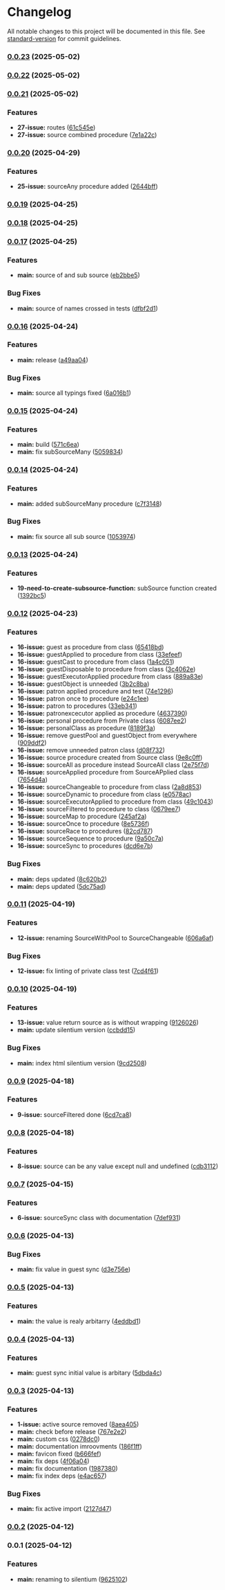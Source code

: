 # Changelog

All notable changes to this project will be documented in this file. See [standard-version](https://github.com/conventional-changelog/standard-version) for commit guidelines.

### [0.0.23](https://github.com/silentium-lab/silentium/compare/v0.0.22...v0.0.23) (2025-05-02)

### [0.0.22](https://github.com/silentium-lab/silentium/compare/v0.0.21...v0.0.22) (2025-05-02)

### [0.0.21](https://github.com/silentium-lab/silentium/compare/v0.0.20...v0.0.21) (2025-05-02)


### Features

* **27-issue:** routes ([61c545e](https://github.com/silentium-lab/silentium/commit/61c545e93e4997115f2d5a84f983e3649de04ef1))
* **27-issue:** source combined procedure ([7e1a22c](https://github.com/silentium-lab/silentium/commit/7e1a22cb5997ef6698823ccbcf7fd60d4a402b4d))

### [0.0.20](https://github.com/silentium-lab/silentium/compare/v0.0.19...v0.0.20) (2025-04-29)


### Features

* **25-issue:** sourceAny procedure added ([2644bff](https://github.com/silentium-lab/silentium/commit/2644bffd31252478d46f935f20a185403b294f2b))

### [0.0.19](https://github.com/silentium-lab/silentium/compare/v0.0.18...v0.0.19) (2025-04-25)

### [0.0.18](https://github.com/silentium-lab/silentium/compare/v0.0.17...v0.0.18) (2025-04-25)

### [0.0.17](https://github.com/silentium-lab/silentium/compare/v0.0.16...v0.0.17) (2025-04-25)


### Features

* **main:** source of and sub source ([eb2bbe5](https://github.com/silentium-lab/silentium/commit/eb2bbe565c52a51f9e201d1a01700bd28d222645))


### Bug Fixes

* **main:** source of names crossed in tests ([dfbf2d1](https://github.com/silentium-lab/silentium/commit/dfbf2d198ec4fd1ce7febb3046a8b86dd4d9cf73))

### [0.0.16](https://github.com/silentium-lab/silentium/compare/v0.0.15...v0.0.16) (2025-04-24)


### Features

* **main:** release ([a49aa04](https://github.com/silentium-lab/silentium/commit/a49aa045c4026f66a31dc74941646a9c84ce3d89))


### Bug Fixes

* **main:** source all typings fixed ([6a016b1](https://github.com/silentium-lab/silentium/commit/6a016b15316055153b8b53ecfede1543333ed500))

### [0.0.15](https://github.com/silentium-lab/silentium/compare/v0.0.14...v0.0.15) (2025-04-24)


### Features

* **main:** build ([571c6ea](https://github.com/silentium-lab/silentium/commit/571c6ea2b187c9d923c79b3fe56d8519075bfa46))
* **main:** fix subSourceMany ([5059834](https://github.com/silentium-lab/silentium/commit/505983485e906b23ed9ad1388cf4bfd8dd1eadf5))

### [0.0.14](https://github.com/silentium-lab/silentium/compare/v0.0.13...v0.0.14) (2025-04-24)


### Features

* **main:** added subSourceMany procedure ([c7f3148](https://github.com/silentium-lab/silentium/commit/c7f3148413fafb8d1d0286738f4d1a13db3018df))


### Bug Fixes

* **main:** fix source all sub source ([1053974](https://github.com/silentium-lab/silentium/commit/1053974eabfa1b3601e70699113c638c93078120))

### [0.0.13](https://github.com/silentium-lab/silentium/compare/v0.0.12...v0.0.13) (2025-04-24)


### Features

* **19-need-to-create-subsource-function:** subSource function created ([1392bc5](https://github.com/silentium-lab/silentium/commit/1392bc538e88ad97fde4586ab68891932741eaf0))

### [0.0.12](https://github.com/silentium-lab/silentium/compare/v0.0.11...v0.0.12) (2025-04-23)


### Features

* **16-issue:** guest as procedure from class ([65418bd](https://github.com/silentium-lab/silentium/commit/65418bd1760eda6f5e536db40030d85621c2df67))
* **16-issue:** guestApplied to procedure from class ([33efeef](https://github.com/silentium-lab/silentium/commit/33efeefc9b59356931c1a1310d5cd54e57bc7a88))
* **16-issue:** guestCast to procedure from class ([1a4c051](https://github.com/silentium-lab/silentium/commit/1a4c051841e75b0eb6549e1336b4c290edbbe7fe))
* **16-issue:** guestDisposable to procedure from class ([3c4062e](https://github.com/silentium-lab/silentium/commit/3c4062eede3aa249568144b3d3a09c2459b0395e))
* **16-issue:** guestExecutorApplied procedure from class ([889a83e](https://github.com/silentium-lab/silentium/commit/889a83e1f69e3ab9edbcd82800d378f044bd1628))
* **16-issue:** guestObject is unneeded ([3b2c8ba](https://github.com/silentium-lab/silentium/commit/3b2c8ba25ed65ea994b218b06ac4bc577eb733e2))
* **16-issue:** patron applied procedure and test ([74e1296](https://github.com/silentium-lab/silentium/commit/74e1296b09f2c1bc5002b27180658dfeb4f1ce41))
* **16-issue:** patron once to procedure ([e24c1ee](https://github.com/silentium-lab/silentium/commit/e24c1eefd403f7d8d668975e0f20769b1f6b4530))
* **16-issue:** patron to procedures ([33eb341](https://github.com/silentium-lab/silentium/commit/33eb3411d9b4bb76bb3828458c0da366a94f8937))
* **16-issue:** patronexcecutor applied as procedure ([4637390](https://github.com/silentium-lab/silentium/commit/4637390bd2e035425fdaeac801c2fcd6b3149e8e))
* **16-issue:** personal procedure from Private class ([6087ee2](https://github.com/silentium-lab/silentium/commit/6087ee2b04907f424bd1eff475bccd384e2b60cf))
* **16-issue:** personalClass as procedure ([8189f3a](https://github.com/silentium-lab/silentium/commit/8189f3a0311cf398e60e37cacbf24f440eef24f8))
* **16-issue:** remove guestPool and guestObject from everywhere ([909ddf2](https://github.com/silentium-lab/silentium/commit/909ddf2e41c9122c61aec81f46508768d7e18cb4))
* **16-issue:** remove unneeded patron class ([d08f732](https://github.com/silentium-lab/silentium/commit/d08f732339d75e4774709f0cd6717f43231c6c99))
* **16-issue:** source procedure created from Source class ([9e8c0ff](https://github.com/silentium-lab/silentium/commit/9e8c0ffebbbd723e3d8e11d26c7f8501c38ba047))
* **16-issue:** sourceAll as procedure instead SourceAll class ([2e75f7d](https://github.com/silentium-lab/silentium/commit/2e75f7dcc057939259f48927995ae145050c6676))
* **16-issue:** sourceApplied procedure from SourceAPplied class ([7654d4a](https://github.com/silentium-lab/silentium/commit/7654d4a0dec70dacdd66f60381f5eb83e4946e75))
* **16-issue:** sourceChangeable to procedure from class ([2a8d853](https://github.com/silentium-lab/silentium/commit/2a8d853323ec1d3070e523f8b0aef11fde40d65d))
* **16-issue:** sourceDynamic to procedure from class ([e0578ac](https://github.com/silentium-lab/silentium/commit/e0578acce0722a4a840719f976cbb6cc1f15e70d))
* **16-issue:** sourceExecutorApplied to procedure from class ([49c1043](https://github.com/silentium-lab/silentium/commit/49c1043875570bb91792cc95ece1f106bbf1b2e4))
* **16-issue:** sourceFiltered to procedure to class ([0679ee7](https://github.com/silentium-lab/silentium/commit/0679ee774660b3e4993c7e2f89a75d772b79a014))
* **16-issue:** sourceMap to procedure ([245af2a](https://github.com/silentium-lab/silentium/commit/245af2afc9c8c1799f5a70e0ec759af5294b4581))
* **16-issue:** sourceOnce to procedure ([8e5736f](https://github.com/silentium-lab/silentium/commit/8e5736fddf60f9e3373d9d7c23a23e97b8b254ff))
* **16-issue:** sourceRace to procedures ([82cd787](https://github.com/silentium-lab/silentium/commit/82cd7877ed80d2269a76d27deb1dd60d22236a9c))
* **16-issue:** sourceSequence to procedure ([9a50c7a](https://github.com/silentium-lab/silentium/commit/9a50c7a7abcc9edfbafdf2eb3ae19399ec33d78f))
* **16-issue:** sourceSync to procedures ([dcd6e7b](https://github.com/silentium-lab/silentium/commit/dcd6e7b2d71a5e4965d6680c3ea3bda758abd815))


### Bug Fixes

* **main:** deps updated ([8c620b2](https://github.com/silentium-lab/silentium/commit/8c620b2c8e30d8087276e8c691b62ee77e30a34e))
* **main:** deps updated ([5dc75ad](https://github.com/silentium-lab/silentium/commit/5dc75ad16fcaf657f3175a45b187555991edec61))

### [0.0.11](https://github.com/silentium-lab/silentium/compare/v0.0.10...v0.0.11) (2025-04-19)


### Features

* **12-issue:** renaming SourceWithPool to SourceChangeable ([606a6af](https://github.com/silentium-lab/silentium/commit/606a6afd01c8335e9c5e72d52895916fe5d9eba4))


### Bug Fixes

* **12-issue:** fix linting of private class test ([7cd4f61](https://github.com/silentium-lab/silentium/commit/7cd4f616b6fd8c5c5683ead82812984648f28bbf))

### [0.0.10](https://github.com/silentium-lab/silentium/compare/v0.0.9...v0.0.10) (2025-04-19)


### Features

* **13-issue:** value return source as is without wrapping ([9126026](https://github.com/silentium-lab/silentium/commit/9126026d25e3c23c24eef692ddb6e54fbf029052))
* **main:** update silentium version ([ccbdd15](https://github.com/silentium-lab/silentium/commit/ccbdd15e1b9334bd497329da03125a8a7ccebf24))


### Bug Fixes

* **main:** index html silentium version ([9cd2508](https://github.com/silentium-lab/silentium/commit/9cd2508819f520058ec5d292fefdfeb8c7c2face))

### [0.0.9](https://github.com/silentium-lab/silentium/compare/v0.0.8...v0.0.9) (2025-04-18)


### Features

* **9-issue:** sourceFiltered done ([6cd7ca8](https://github.com/silentium-lab/silentium/commit/6cd7ca8879f13f190cb11ee9887010d701bbfdb2))

### [0.0.8](https://github.com/silentium-lab/silentium/compare/v0.0.7...v0.0.8) (2025-04-18)


### Features

* **8-issue:** source can be any value except null and undefined ([cdb3112](https://github.com/silentium-lab/silentium/commit/cdb3112ecc1b3fe21bb2f4c6ae1a59bb43bdddb2))

### [0.0.7](https://github.com/silentium-lab/silentium/compare/v0.0.6...v0.0.7) (2025-04-15)


### Features

* **6-issue:** sourceSync class with documentation ([7def931](https://github.com/silentium-lab/silentium/commit/7def931cc0930c07953c3ff2ffe5473ea2eb86e6))

### [0.0.6](https://github.com/silentium-lab/silentium/compare/v0.0.5...v0.0.6) (2025-04-13)


### Bug Fixes

* **main:** fix value in guest sync ([d3e756e](https://github.com/silentium-lab/silentium/commit/d3e756ec552de3b360542d3ffba029c40e22f90b))

### [0.0.5](https://github.com/silentium-lab/silentium/compare/v0.0.4...v0.0.5) (2025-04-13)


### Features

* **main:** the value is realy arbitarry ([4eddbd1](https://github.com/silentium-lab/silentium/commit/4eddbd143af379c1b911fdb67df1966637666c16))

### [0.0.4](https://github.com/silentium-lab/silentium/compare/v0.0.3...v0.0.4) (2025-04-13)


### Features

* **main:** guest sync initial value is arbitary ([5dbda4c](https://github.com/silentium-lab/silentium/commit/5dbda4c51d7eda2eb32a4ee46858bfdc0aaafc6a))

### [0.0.3](https://github.com/silentium-lab/silentium/compare/v0.0.2...v0.0.3) (2025-04-13)


### Features

* **1-issue:** active source removed ([8aea405](https://github.com/silentium-lab/silentium/commit/8aea40543208b0c943bcd8beb17f3be55353bd7b))
* **main:** check before release ([767e2e2](https://github.com/silentium-lab/silentium/commit/767e2e20044b57e3a99a41fd6961ae5a4433b871))
* **main:** custom css ([0278dc0](https://github.com/silentium-lab/silentium/commit/0278dc03f674da58b8b455aa896de3adcd7b512c))
* **main:** documentation imroovments ([186f1ff](https://github.com/silentium-lab/silentium/commit/186f1ff88e5c9a88f372619f50e3b4ee2c2de26a))
* **main:** favicon fixed ([b666fef](https://github.com/silentium-lab/silentium/commit/b666fefc57b8ebd1dfdc70ab155cb0e8ff98ee6f))
* **main:** fix deps ([4f06a04](https://github.com/silentium-lab/silentium/commit/4f06a04e4fee49851c895fc3d66957f1a8e1a68f))
* **main:** fix documentation ([1987380](https://github.com/silentium-lab/silentium/commit/1987380b03f5edcb0c2475cb88deb954add29657))
* **main:** fix index deps ([e4ac657](https://github.com/silentium-lab/silentium/commit/e4ac65701fd1e393fc0eadb1025a181cc27a2a74))


### Bug Fixes

* **main:** fix active import ([2127d47](https://github.com/silentium-lab/silentium/commit/2127d475122a054d27ec822108d7d9dd2a9bb57f))

### [0.0.2](https://github.com/silentium-lab/silentium/compare/v0.0.1...v0.0.2) (2025-04-12)

### 0.0.1 (2025-04-12)


### Features

* **main:** renaming to silentium ([9625102](https://github.com/silentium-lab/silentium/commit/9625102627ba93872b00f81721908a2c32ee5ccc))

